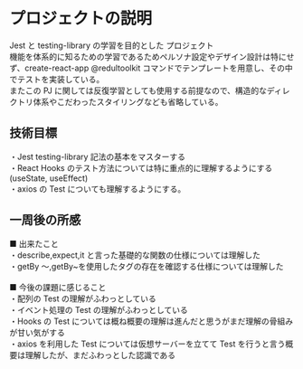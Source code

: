 # プロジェクトの説明

Jest と testing-library の学習を目的とした プロジェクト<br>
機能を体系的に知るための学習であるためペルソナ設定やデザイン設計は特にせず、create-react-app @redultoolkit コマンドでテンプレートを用意し、その中でテストを実装している。<br>
またこの PJ に関しては反復学習としても使用する前提なので、構造的なディレクトリ体系やこだわったスタイリングなども省略している。

## 技術目標

・Jest testing-library 記法の基本をマスターする<br>
・React Hooks のテスト方法については特に重点的に理解するようにする(useState, useEffect)<br>
・axios の Test についても理解するようにする。<br>

## 一周後の所感

■ 出来たこと<br>
・describe,expect,it と言った基礎的な関数の仕様については理解した<br>
・getBy ～,getBy~を使用したタグの存在を確認する仕様については理解した<br>
<br>
■ 今後の課題に感じること<br>
・配列の Test の理解がふわっとしている<br>
・イベント処理の Test の理解がふわっとしている<br>
・Hooks の Test については概ね概要の理解は進んだと思うがまだ理解の骨組みが甘い気がする<br>
・axios を利用した Test については仮想サーバーを立てて Test を行うと言う概要は理解したが、まだふわっとした認識である<br>
